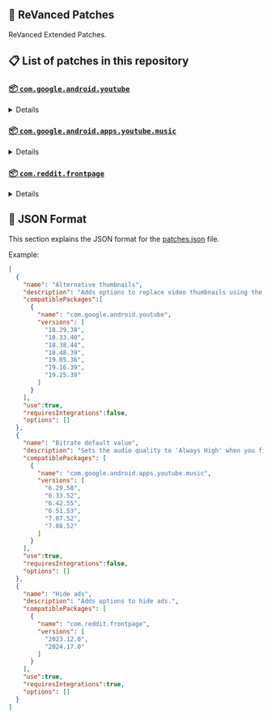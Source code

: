 ## 🧩 ReVanced Patches

ReVanced Extended Patches.

## 📋 List of patches in this repository

### [📦 `com.google.android.youtube`](https://play.google.com/store/apps/details?id=com.google.android.youtube)
<details>

| 💊 Patch | 📜 Description | 🏹 Target Version |
|:--------:|:--------------:|:-----------------:|
| `Alternative thumbnails` | Adds options to replace video thumbnails using the DeArrow API or image captures from the video. | 18.29.38 ~ 19.25.39 |
| `Ambient mode control` | Adds options to disable Ambient mode and to bypass Ambient mode restrictions. | 18.29.38 ~ 19.25.39 |
| `Change player flyout menu toggles` | Adds an option to use text toggles instead of switch toggles within the additional settings menu. | 18.29.38 ~ 19.25.39 |
| `Change start page` | Adds an option to set which page the app opens in instead of the homepage. | 18.29.38 ~ 19.25.39 |
| `Custom Shorts action buttons` | Changes, at compile time, the icon of the action buttons of the Shorts player. | 18.29.38 ~ 19.25.39 |
| `Custom branding icon for YouTube` | Changes the YouTube app icon to the icon specified in options.json. | 18.29.38 ~ 19.25.39 |
| `Custom branding name for YouTube` | Renames the YouTube app to the name specified in options.json. | 18.29.38 ~ 19.25.39 |
| `Custom double tap length` | Adds Double-tap to seek values that are specified in options.json. | 18.29.38 ~ 19.25.39 |
| `Custom package name` | Changes the package name for the non-root build of YouTube and YouTube Music to the name specified in options.json. | ALL |
| `Description components` | Adds options to hide and disable description components. | 18.29.38 ~ 19.25.39 |
| `Disable QUIC protocol` | Adds an option to disable CronetEngine's QUIC protocol. | 18.29.38 ~ 19.25.39 |
| `Disable auto audio tracks` | Adds an option to disable audio tracks from being automatically enabled. | 18.29.38 ~ 19.25.39 |
| `Disable auto captions` | Adds an option to disable captions from being automatically enabled. | 18.29.38 ~ 19.25.39 |
| `Disable haptic feedback` | Adds options to disable haptic feedback when swiping in the video player. | 18.29.38 ~ 19.25.39 |
| `Disable resuming Shorts on startup` | Adds an option to disable the Shorts player from resuming on app startup when Shorts were last being watched. | 18.29.38 ~ 19.25.39 |
| `Disable splash animation` | Adds an option to disable the splash animation on app startup. | 18.29.38 ~ 19.25.39 |
| `Enable OPUS codec` | Adds an options to enable the OPUS audio codec if the player response includes. | 18.29.38 ~ 19.25.39 |
| `Enable debug logging` | Adds an option to enable debug logging. | 18.29.38 ~ 19.25.39 |
| `Enable external browser` | Adds an option to always open links in your browser instead of in the in-app-browser. | 18.29.38 ~ 19.25.39 |
| `Enable gradient loading screen` | Adds an option to enable the gradient loading screen. | 18.29.38 ~ 19.25.39 |
| `Enable open links directly` | Adds an option to skip over redirection URLs in external links. | 18.29.38 ~ 19.25.39 |
| `Force hide player buttons background` | Removes, at compile time, the dark background surrounding the video player controls. | 18.29.38 ~ 19.25.39 |
| `Force snackbar theme` | Force snackbar background color to match selected theme. | 18.29.38 ~ 19.25.39 |
| `Fullscreen components` | Adds options to hide or change components related to fullscreen. | 18.29.38 ~ 19.25.39 |
| `GmsCore support` | Allows patched Google apps to run without root and under a different package name by using GmsCore instead of Google Play Services. | 18.29.38 ~ 19.25.39 |
| `Hide Shorts dimming` | Removes, at compile time, the dimming effect at the top and bottom of Shorts videos. | 18.29.38 ~ 19.25.39 |
| `Hide action buttons` | Adds options to hide action buttons under videos. | 18.29.38 ~ 19.25.39 |
| `Hide ads` | Adds options to hide ads. | 18.29.38 ~ 19.25.39 |
| `Hide comments components` | Adds options to hide components related to comments. | 18.29.38 ~ 19.25.39 |
| `Hide feed components` | Adds options to hide components related to feeds. | 18.29.38 ~ 19.25.39 |
| `Hide feed flyout menu` | Adds the ability to hide feed flyout menu components using a custom filter. | 18.29.38 ~ 19.25.39 |
| `Hide layout components` | Adds options to hide general layout components. | 18.29.38 ~ 19.25.39 |
| `Hide player buttons` | Adds options to hide buttons in the video player. | 18.29.38 ~ 19.25.39 |
| `Hide player flyout menu` | Adds options to hide player flyout menu components. | 18.29.38 ~ 19.25.39 |
| `Layout switch` | Adds an option to spoof the dpi in order to use a tablet or phone layout. | 18.29.38 ~ 19.25.39 |
| `MaterialYou` | Applies the MaterialYou theme for Android 12+ devices. | 18.29.38 ~ 19.25.39 |
| `Miniplayer` | Adds options to change the in app minimized player, and if patching target 19.16+ adds options to use modern miniplayers. | 18.29.38 ~ 19.25.39 |
| `Navigation bar components` | Adds options to hide or change components related to the navigation bar. | 18.29.38 ~ 19.25.39 |
| `Overlay buttons` | Adds options to display overlay buttons in the video player. | 18.29.38 ~ 19.25.39 |
| `Player components` | Adds options to hide or change components related to the video player. | 18.29.38 ~ 19.25.39 |
| `Remove background playback restrictions` | Removes restrictions on background playback, including playing kids videos in the background. | 18.29.38 ~ 19.25.39 |
| `Remove viewer discretion dialog` | Adds an option to remove the dialog that appears when opening a video that has been age-restricted by accepting it automatically. This does not bypass the age restriction. | 18.29.38 ~ 19.25.39 |
| `Return YouTube Dislike` | Adds an option to show the dislike count of videos using the Return YouTube Dislike API. | 18.29.38 ~ 19.25.39 |
| `Sanitize sharing links` | Adds an option to remove tracking query parameters from URLs when sharing links. | 18.29.38 ~ 19.25.39 |
| `Seekbar components` | Adds options to hide or change components related to the seekbar. | 18.29.38 ~ 19.25.39 |
| `Settings for YouTube` | Applies mandatory patches to implement ReVanced Extended settings into the application. | 18.29.38 ~ 19.25.39 |
| `Shorts components` | Adds options to hide or change components related to YouTube Shorts. | 18.29.38 ~ 19.25.39 |
| `SponsorBlock` | Adds options to enable and configure SponsorBlock, which can skip undesired video segments, such as sponsored content. | 18.29.38 ~ 19.25.39 |
| `Spoof app version` | Adds options to spoof the YouTube client version. This can be used to restore old UI elements and features. | 18.29.38 ~ 19.25.39 |
| `Spoof client` | Adds options to spoof the client to allow video playback. | 18.29.38 ~ 19.25.39 |
| `Swipe controls` | Adds options to enable and configure volume and brightness swipe controls. | 18.29.38 ~ 19.25.39 |
| `Theme` | Changes the app's theme to the values specified in options.json. | 18.29.38 ~ 19.25.39 |
| `Toolbar components` | Adds options to hide or change components located on the toolbar, such as toolbar buttons, search bar, and header. | 18.29.38 ~ 19.25.39 |
| `Translations` | Add Crowdin translations for YouTube. | 18.29.38 ~ 19.25.39 |
| `Video playback` | Adds options to customize settings related to video playback, such as default video quality and playback speed. | 18.29.38 ~ 19.25.39 |
| `Visual preferences icons` | Adds icons to specific preferences in the settings. | 18.29.38 ~ 19.25.39 |
</details>

### [📦 `com.google.android.apps.youtube.music`](https://play.google.com/store/apps/details?id=com.google.android.apps.youtube.music)
<details>

| 💊 Patch | 📜 Description | 🏹 Target Version |
|:--------:|:--------------:|:-----------------:|
| `Amoled` | Applies a pure black theme to some components. | 6.29.58 ~ 7.08.52 |
| `Bitrate default value` | Sets the audio quality to 'Always High' when you first install the app. | 6.29.58 ~ 7.08.52 |
| `Certificate spoof` | Enables YouTube Music to work with Android Auto by spoofing the YouTube Music certificate. | 6.29.58 ~ 7.08.52 |
| `Change start page` | Adds an option to set which page the app opens in instead of the homepage. | 6.29.58 ~ 7.08.52 |
| `Custom branding icon for YouTube Music` | Changes the YouTube Music app icon to the icon specified in options.json. | 6.29.58 ~ 7.08.52 |
| `Custom branding name for YouTube Music` | Renames the YouTube Music app to the name specified in options.json. | 6.29.58 ~ 7.08.52 |
| `Custom header for YouTube Music` | Applies a custom header in the top left corner within the app. | 6.29.58 ~ 7.08.52 |
| `Custom package name` | Changes the package name for the non-root build of YouTube and YouTube Music to the name specified in options.json. | 6.29.58+ |
| `Disable auto captions` | Adds an option to disable captions from being automatically enabled. | 6.29.58 ~ 7.08.52 |
| `Disable dislike redirection` | Adds an option to disable redirection to the next track when clicking the Dislike button. | 6.29.58 ~ 7.08.52 |
| `Enable Cairo splash animation` | Adds an option to enable Cairo splash animation. | 7.08.52 |
| `Enable OPUS codec` | Adds an option to use the OPUS audio codec instead of the MP4A audio codec. | 6.29.58 ~ 7.08.52 |
| `Enable debug logging` | Adds an option to enable debug logging. | 6.29.58 ~ 7.08.52 |
| `Enable landscape mode` | Adds an option to enable landscape mode when rotating the screen on phones. | 6.29.58 ~ 7.08.52 |
| `Flyout menu components` | Adds options to hide or change flyout menu components. | 6.29.58 ~ 7.08.52 |
| `GmsCore support` | Allows patched Google apps to run without root and under a different package name by using GmsCore instead of Google Play Services. | 6.29.58 ~ 7.08.52 |
| `Hide account components` | Adds options to hide components related to the account menu. | 6.29.58 ~ 7.08.52 |
| `Hide action bar components` | Adds options to hide action bar components and replace the offline download button with an external download button. | 6.29.58 ~ 7.08.52 |
| `Hide ads` | Adds options to hide ads. | 6.29.58 ~ 7.08.52 |
| `Hide layout components` | Adds options to hide general layout components. | 6.29.58 ~ 7.08.52 |
| `Hide overlay filter` | Removes, at compile time, the dark overlay that appears when player flyout menus are open. | 6.29.58 ~ 7.08.52 |
| `Hide player overlay filter` | Removes, at compile time, the dark overlay that appears when single-tapping in the player. | 6.29.58 ~ 7.08.52 |
| `Navigation bar components` | Adds options to hide or change components related to the navigation bar. | 6.29.58 ~ 7.08.52 |
| `Player components` | Adds options to hide or change components related to the player. | 6.29.58 ~ 7.08.52 |
| `Remove background playback restrictions` | Removes restrictions on background playback, including playing kids videos in the background. | 6.29.58 ~ 7.08.52 |
| `Remove viewer discretion dialog` | Adds an option to remove the dialog that appears when opening a video that has been age-restricted by accepting it automatically. This does not bypass the age restriction. | 6.29.58 ~ 7.08.52 |
| `Restore old style library shelf` | Adds an option to return the Library tab to the old style. | 6.29.58 ~ 7.08.52 |
| `Return YouTube Dislike` | Adds an option to show the dislike count of songs using the Return YouTube Dislike API. | 6.29.58 ~ 7.08.52 |
| `Sanitize sharing links` | Adds an option to remove tracking query parameters from URLs when sharing links. | 6.29.58 ~ 7.08.52 |
| `Settings for YouTube Music` | Applies mandatory patches to implement ReVanced Extended settings into the application. | 6.29.58 ~ 7.08.52 |
| `SponsorBlock` | Adds options to enable and configure SponsorBlock, which can skip undesired video segments, such as non-music sections. | 6.29.58 ~ 7.08.52 |
| `Spoof app version` | Adds options to spoof the YouTube Music client version. This can remove the radio mode restriction in Canadian regions or disable real-time lyrics. | 6.29.58 ~ 7.08.52 |
| `Translations` | Adds Crowdin translations for YouTube Music. | 6.29.58 ~ 7.08.52 |
| `Video playback` | Adds options to customize settings related to video playback, such as default video quality and playback speed. | 6.29.58 ~ 7.08.52 |
| `Visual preferences icons` | Adds icons to specific preferences in the settings. | 6.29.58 ~ 7.08.52 |
</details>

### [📦 `com.reddit.frontpage`](https://play.google.com/store/apps/details?id=com.reddit.frontpage)
<details>

| 💊 Patch | 📜 Description | 🏹 Target Version |
|:--------:|:--------------:|:-----------------:|
| `Change package name` | Changes the package name for Reddit to the name specified in options.json. | 2023.12.0 ~ 2024.17.0 |
| `Change version code` | Changes the version code of the app. By default the highest version code is set. This allows older versions of an app to be installed if their version code is set to the same or a higher value and can stop app stores to update the app. | 2023.12.0 ~ 2024.17.0 |
| `Custom branding name for Reddit` | Renames the Reddit app to the name specified in options.json. | 2023.12.0 ~ 2024.17.0 |
| `Disable screenshot popup` | Adds an option to disable the popup that appears when taking a screenshot. | 2023.12.0 ~ 2024.17.0 |
| `Hide Recently Visited shelf` | Adds an option to hide the Recently Visited shelf in the sidebar. | 2023.12.0 ~ 2024.17.0 |
| `Hide ads` | Adds options to hide ads. | 2023.12.0 ~ 2024.17.0 |
| `Hide navigation buttons` | Adds options to hide buttons in the navigation bar. | 2023.12.0 ~ 2024.17.0 |
| `Hide recommended communities shelf` | Adds an option to hide the recommended communities shelves in subreddits. | 2023.12.0 ~ 2024.17.0 |
| `Open links directly` | Adds an option to skip over redirection URLs in external links. | 2023.12.0 ~ 2024.17.0 |
| `Open links externally` | Adds an option to always open links in your browser instead of in the in-app-browser. | 2023.12.0 ~ 2024.17.0 |
| `Premium icon` | Unlocks premium app icons. | 2023.12.0 ~ 2024.17.0 |
| `Remove subreddit dialog` | Adds options to remove the NSFW community warning and notifications suggestion dialogs by dismissing them automatically. | 2023.12.0 ~ 2024.17.0 |
| `Sanitize sharing links` | Adds an option to remove tracking query parameters from URLs when sharing links. | 2023.12.0 ~ 2024.17.0 |
| `Settings for Reddit` | Applies mandatory patches to implement ReVanced Extended settings into the application. | 2023.12.0 ~ 2024.17.0 |
</details>



## 📝 JSON Format

This section explains the JSON format for the [patches.json](patches.json) file.

Example:

```json
[
  {
    "name": "Alternative thumbnails",
    "description": "Adds options to replace video thumbnails using the DeArrow API or image captures from the video.",
    "compatiblePackages":[
      {
        "name": "com.google.android.youtube",
        "versions": [
          "18.29.38",
          "18.33.40",
          "18.38.44",
          "18.48.39",
          "19.05.36",
          "19.16.39",
          "19.25.39"
        ]
      }
    ],
    "use":true,
    "requiresIntegrations":false,
    "options": []
  },
  {
    "name": "Bitrate default value",
    "description": "Sets the audio quality to 'Always High' when you first install the app.",
    "compatiblePackages": [
      {
        "name": "com.google.android.apps.youtube.music",
        "versions": [
          "6.29.58",
          "6.33.52",
          "6.42.55",
          "6.51.53",
          "7.07.52",
          "7.08.52"
        ]
      }
    ],
    "use":true,
    "requiresIntegrations":false,
    "options": []
  },
  {
    "name": "Hide ads",
    "description": "Adds options to hide ads.",
    "compatiblePackages": [
      {
        "name": "com.reddit.frontpage",
        "versions": [
          "2023.12.0",
          "2024.17.0"
        ]
      }
    ],
    "use":true,
    "requiresIntegrations":true,
    "options": []
  }
]
```
